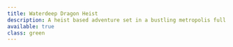 ```yaml
---
title: Waterdeep Dragon Heist
description: A heist based adventure set in a bustling metropolis full of vibrant places and characters
available: true
class: green
---
```

